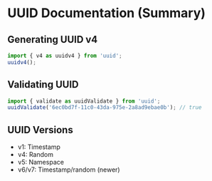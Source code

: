 # UUID Documentation (Summary)

## Generating UUID v4
```js
import { v4 as uuidv4 } from 'uuid';
uuidv4();
```

## Validating UUID
```js
import { validate as uuidValidate } from 'uuid';
uuidValidate('6ec0bd7f-11c0-43da-975e-2a8ad9ebae0b'); // true
```

## UUID Versions
- v1: Timestamp
- v4: Random
- v5: Namespace
- v6/v7: Timestamp/random (newer)
